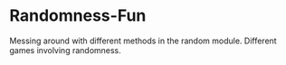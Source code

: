 Randomness-Fun
==============

Messing around with different methods in the random module.  Different games involving randomness.
